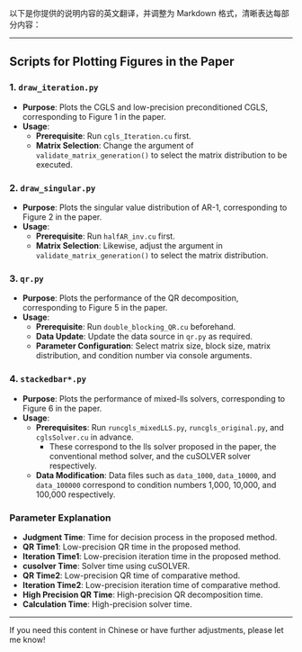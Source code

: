 以下是你提供的说明内容的英文翻译，并调整为 Markdown 格式，清晰表达每部分内容：

---

## Scripts for Plotting Figures in the Paper

### 1. `draw_iteration.py`
- **Purpose**: Plots the CGLS and low-precision preconditioned CGLS, corresponding to Figure 1 in the paper.
- **Usage**:  
  - **Prerequisite**: Run `cgls_Iteration.cu` first.
  - **Matrix Selection**: Change the argument of `validate_matrix_generation()` to select the matrix distribution to be executed.

### 2. `draw_singular.py`
- **Purpose**: Plots the singular value distribution of AR-1, corresponding to Figure 2 in the paper.
- **Usage**:  
  - **Prerequisite**: Run `halfAR_inv.cu` first.
  - **Matrix Selection**: Likewise, adjust the argument in `validate_matrix_generation()` to select the matrix distribution.

### 3. `qr.py`
- **Purpose**: Plots the performance of the QR decomposition, corresponding to Figure 5 in the paper.
- **Usage**:  
  - **Prerequisite**: Run `double_blocking_QR.cu` beforehand.
  - **Data Update**: Update the data source in `qr.py` as required.
  - **Parameter Configuration**: Select matrix size, block size, matrix distribution, and condition number via console arguments.

### 4. `stackedbar*.py`
- **Purpose**: Plots the performance of mixed-lls solvers, corresponding to Figure 6 in the paper.
- **Usage**:  
  - **Prerequisites**: Run `runcgls_mixedLLS.py`, `runcgls_original.py`, and `cglsSolver.cu` in advance.
    - These correspond to the lls solver proposed in the paper, the conventional method solver, and the cuSOLVER solver respectively.
  - **Data Modification**: Data files such as `data_1000`, `data_10000`, and `data_100000` correspond to condition numbers 1,000, 10,000, and 100,000 respectively.

### Parameter Explanation

- **Judgment Time**: Time for decision process in the proposed method.
- **QR Time1**: Low-precision QR time in the proposed method.
- **Iteration Time1**: Low-precision iteration time in the proposed method.
- **cusolver Time**: Solver time using cuSOLVER.
- **QR Time2**: Low-precision QR time of comparative method.
- **Iteration Time2**: Low-precision iteration time of comparative method.
- **High Precision QR Time**: High-precision QR decomposition time.
- **Calculation Time**: High-precision solver time.

---

If you need this content in Chinese or have further adjustments, please let me know!
